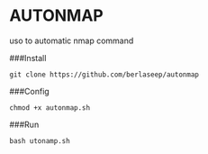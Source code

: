 # AUTONMAP
uso to automatic nmap command

###Install

```
git clone https://github.com/berlaseep/autonmap
```

###Config

```
chmod +x autonmap.sh
```

###Run

```
bash utonamp.sh
```
